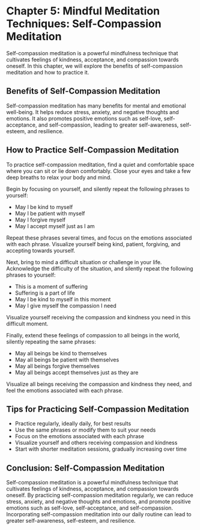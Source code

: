 Chapter 5: Mindful Meditation Techniques: Self-Compassion Meditation
====================================================================

Self-compassion meditation is a powerful mindfulness technique that cultivates feelings of kindness, acceptance, and compassion towards oneself. In this chapter, we will explore the benefits of self-compassion meditation and how to practice it.

Benefits of Self-Compassion Meditation
--------------------------------------

Self-compassion meditation has many benefits for mental and emotional well-being. It helps reduce stress, anxiety, and negative thoughts and emotions. It also promotes positive emotions such as self-love, self-acceptance, and self-compassion, leading to greater self-awareness, self-esteem, and resilience.

How to Practice Self-Compassion Meditation
------------------------------------------

To practice self-compassion meditation, find a quiet and comfortable space where you can sit or lie down comfortably. Close your eyes and take a few deep breaths to relax your body and mind.

Begin by focusing on yourself, and silently repeat the following phrases to yourself:

* May I be kind to myself
* May I be patient with myself
* May I forgive myself
* May I accept myself just as I am

Repeat these phrases several times, and focus on the emotions associated with each phrase. Visualize yourself being kind, patient, forgiving, and accepting towards yourself.

Next, bring to mind a difficult situation or challenge in your life. Acknowledge the difficulty of the situation, and silently repeat the following phrases to yourself:

* This is a moment of suffering
* Suffering is a part of life
* May I be kind to myself in this moment
* May I give myself the compassion I need

Visualize yourself receiving the compassion and kindness you need in this difficult moment.

Finally, extend these feelings of compassion to all beings in the world, silently repeating the same phrases:

* May all beings be kind to themselves
* May all beings be patient with themselves
* May all beings forgive themselves
* May all beings accept themselves just as they are

Visualize all beings receiving the compassion and kindness they need, and feel the emotions associated with each phrase.

Tips for Practicing Self-Compassion Meditation
----------------------------------------------

* Practice regularly, ideally daily, for best results
* Use the same phrases or modify them to suit your needs
* Focus on the emotions associated with each phrase
* Visualize yourself and others receiving compassion and kindness
* Start with shorter meditation sessions, gradually increasing over time

Conclusion: Self-Compassion Meditation
--------------------------------------

Self-compassion meditation is a powerful mindfulness technique that cultivates feelings of kindness, acceptance, and compassion towards oneself. By practicing self-compassion meditation regularly, we can reduce stress, anxiety, and negative thoughts and emotions, and promote positive emotions such as self-love, self-acceptance, and self-compassion. Incorporating self-compassion meditation into our daily routine can lead to greater self-awareness, self-esteem, and resilience.
